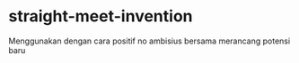 # straight-meet-invention
Menggunakan  dengan cara positif no ambisius bersama merancang potensi baru 
